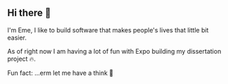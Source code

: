 ## Hi there 👋

I'm Eme, I like to build software that makes people's lives that little bit easier.

As of right now I am having a lot of fun with Expo building my dissertation project 🔥.

Fun fact:
...erm let me have a think 🤔
<!--
**eusvii/eusvii** is a ✨ _special_ ✨ repository because its `README.md` (this file) appears on your GitHub profile.

Here are some ideas to get you started:

- 🔭 I’m currently working on ...
- 🌱 I’m currently learning ...
- 👯 I’m looking to collaborate on ...
- 🤔 I’m looking for help with ...
- 💬 Ask me about ...
- 📫 How to reach me: ...
- 😄 Pronouns: ...
- ⚡ Fun fact: ...
-->
